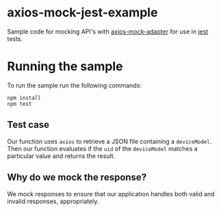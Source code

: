 # axios-mock-jest-example
Sample code for mocking API's with [axios-mock-adapter](https://github.com/ctimmerm/axios-mock-adapter#readme) for use in [jest](https://jestjs.io/) tests.


# Running the sample
To run the sample run the following commands:

```
npm install
npm test
```

## Test case
Our function uses `axios` to retrieve a JSON file containing a `deviceModel`. Then our function evaluates if the `uid` of the `deviceModel` matches a particular value and returns the result.


## Why do we mock the response?
We mock responses to ensure that our application handles both valid and invalid responses, appropriately.
